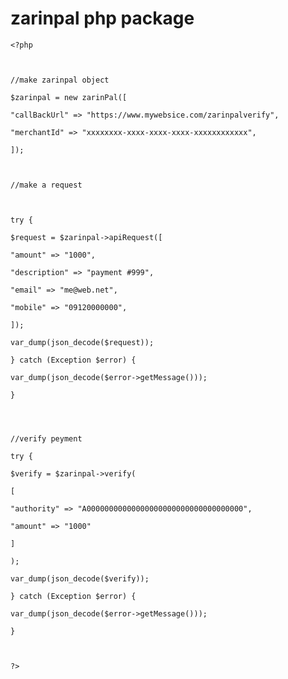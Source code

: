 # zarinpal php package

    <?php
    
      
    
    //make zarinpal object
    
    $zarinpal = new zarinPal([
    
    "callBackUrl" => "https://www.mywebsice.com/zarinpalverify",
    
    "merchantId" => "xxxxxxxx-xxxx-xxxx-xxxx-xxxxxxxxxxxx",
    
    ]);
    
      
    
    //make a request
    
      
    
    try {
    
    $request = $zarinpal->apiRequest([
    
    "amount" => "1000",
    
    "description" => "payment #999",
    
    "email" => "me@web.net",
    
    "mobile" => "09120000000",
    
    ]);
    
    var_dump(json_decode($request));
    
    } catch (Exception $error) {
    
    var_dump(json_decode($error->getMessage()));
    
    }
    
      
      
    
    //verify peyment
    
    try {
    
    $verify = $zarinpal->verify(
    
    [
    
    "authority" => "A00000000000000000000000000000000000",
    
    "amount" => "1000"
    
    ]
    
    );
    
    var_dump(json_decode($verify));
    
    } catch (Exception $error) {
    
    var_dump(json_decode($error->getMessage()));
    
    }
    
      
    
    ?>


